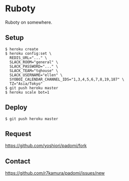 # Ruboty
Ruboty on somewhere.

## Setup
```
$ heroku create
$ heroku config:set \
  REDIS_URL="..." \
  SLACK_ROOM="general" \
  SLACK_PASSWORD="..." \
  SLACK_TEAM="tqhouse" \
  SLACK_USERNAME="ellen" \
  SYOBOI_CALENDAR_CHANNEL_IDS="1,3,4,5,6,7,8,19,187" \
  TZ="Asia/Tokyo"
$ git push heroku master
$ heroku scale bot=1
```

## Deploy
```
$ git push heroku master
```

## Request
https://github.com/yoshiori/padomi/fork

## Contact
https://github.com/r7kamura/padomi/issues/new
